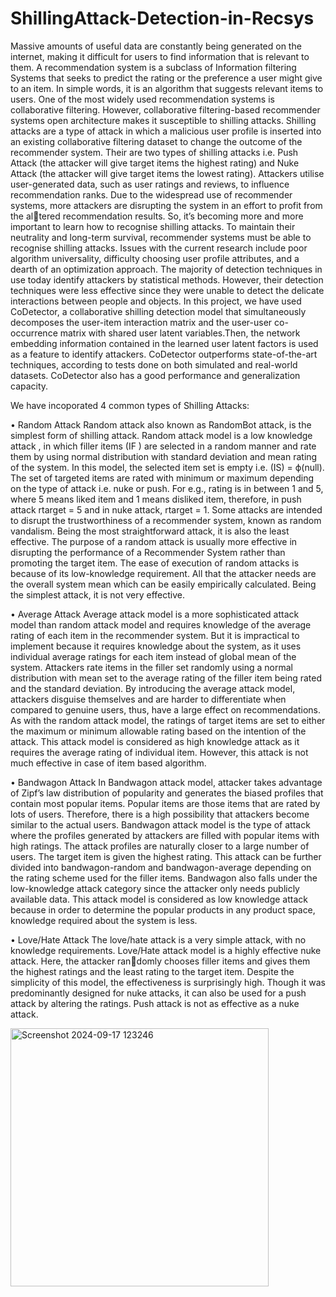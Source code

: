 # ShillingAttack-Detection-in-Recsys
Massive amounts of useful data are constantly being generated on the internet, making it difficult for users to find information that is relevant to them. A recommendation system is a subclass of Information filtering Systems that seeks to predict the rating or the preference a user might give to an item. In simple words, it is an algorithm that suggests relevant items to users. One of the most widely used recommendation systems is collaborative filtering. However, collaborative filtering-based recommender systems open architecture makes it susceptible to shilling attacks. Shilling attacks are a type of attack in which a malicious user profile is inserted into an existing collaborative filtering dataset to change the outcome of the recommender system. Their are two types of shilling attacks i.e. Push Attack (the attacker will give target items the highest rating) and Nuke Attack (the attacker will give target items the lowest rating). Attackers utilise user-generated data, such as user ratings and reviews, to influence recommendation ranks. Due to the widespread use of recommender systems, more attackers are disrupting the system in an effort to profit from the altered recommendation results. So, it’s becoming more and more important to learn how to recognise shilling attacks. To maintain their neutrality and long-term survival, recommender systems must be able to recognise shilling attacks. Issues with the current research include poor algorithm universality, difficulty choosing user profile attributes, and a dearth of an optimization approach. The majority of detection techniques in use today identify attackers by statistical methods. However, their detection techniques were less effective since they were unable to detect the delicate interactions between people and objects. In this project, we have used CoDetector, a collaborative shilling detection model that simultaneously decomposes the user-item interaction matrix and the user-user co-occurrence matrix with shared user latent variables.Then, the network embedding information contained in the learned user latent factors is used as a feature to identify attackers. CoDetector outperforms state-of-the-art techniques, according to tests done on both simulated and real-world datasets. CoDetector also has a good performance and generalization capacity.

We have incoporated 4 common types of Shilling Attacks:

• Random Attack
Random attack also known as RandomBot attack, is the simplest form of shilling attack. Random attack model is a low knowledge attack , in which filler items (IF ) are selected in a random manner and rate them by using normal distribution
with standard deviation and mean rating of the system. In this model, the selected item set is empty i.e. (IS) = ϕ(null). The set of targeted items are rated with minimum or maximum depending on the type of attack i.e. nuke or push. For e.g.,
rating is in between 1 and 5, where 5 means liked item and 1 means disliked item, therefore, in push attack rtarget = 5 and in nuke attack, rtarget = 1. Some attacks are intended to disrupt the trustworthiness of a recommender system, known as random vandalism. Being the most straightforward attack, it is also the least effective. The purpose of a random attack is usually more effective in disrupting the performance of a Recommender System rather than promoting the target
item. The ease of execution of random attacks is because of its low-knowledge requirement. All that the attacker needs are the overall system mean which can be easily empirically calculated. Being the simplest attack, it is not very effective.

• Average Attack
Average attack model is a more sophisticated attack model than random attack model and requires knowledge of the average rating of each item in the recommender system. But it is impractical to implement because it requires knowledge about the
system, as it uses individual average ratings for each item instead of global
mean of the system. Attackers rate items in the filler set randomly using a normal
distribution with mean set to the average rating of the filler item being rated and
the standard deviation. By introducing the average attack model, attackers disguise
themselves and are harder to differentiate when compared to genuine users, thus,
have a large effect on recommendations. As with the random attack model, the
ratings of target items are set to either the maximum or minimum allowable rating
based on the intention of the attack. This attack model is considered as high
knowledge attack as it requires the average rating of individual item. However, this
attack is not much effective in case of item based algorithm.

• Bandwagon Attack
In Bandwagon attack model, attacker takes advantage of Zipf’s law distribution of
popularity and generates the biased profiles that contain most popular items.
Popular items are those items that are rated by lots of users. Therefore, there is
a high possibility that attackers become similar to the actual users. Bandwagon
attack model is the type of attack where the profiles generated by attackers
are filled with popular items with high ratings. The attack profiles are naturally
closer to a large number of users. The target item is given the highest rating.
This attack can be further divided into bandwagon-random and bandwagon-average
depending on the rating scheme used for the filler items. Bandwagon also falls under
the low-knowledge attack category since the attacker only needs publicly available
data. This attack model is considered as low knowledge attack because in order
to determine the popular products in any product space, knowledge required about
the system is less.

• Love/Hate Attack
The love/hate attack is a very simple attack, with no knowledge requirements.
Love/Hate attack model is a highly effective nuke attack. Here, the attacker randomly chooses filler items and gives them the highest ratings and the least
rating to the target item. Despite the simplicity of this model, the effectiveness is
surprisingly high. Though it was predominantly designed for nuke attacks, it can
also be used for a push attack by altering the ratings. Push attack is not as effective
as a nuke attack.

<img width="413" alt="Screenshot 2024-09-17 123246" src="https://github.com/user-attachments/assets/c68e0598-3c37-423d-9d56-1fb659229757">

